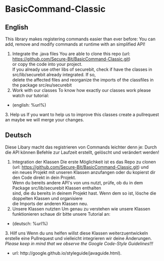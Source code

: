 # BasicCommand-Classic

## English
This library makes registering commands easier than ever before: You can add, remove and modify commands at runtime with an simplified API!

1. Integrate the .java files
  You are able to clone this repo (url: https://github.com/Secure-Bit/BasicCommand-Classic.git)  
  or copy the code into your project.  
  If you already use other libs of securebit, check if have the classes in src/lib/securebit already integrated. If so,  
  delete the affected files and reorganize the imports of the classfiles in the package src/eu/securebit
2. Work with our classes
  To know how exactly our classes work please watch our tutorial:
  <ul>
    <li>(english: %url%)</li>
  </ul>
3. Help us
  If you want to help us to improve this classes create a pullrequest an maybe we will merge your changes.

## Deutsch
Diese Libary macht das registrieren von Commands leichter denn je: Durch die API können Befehle zur Laufzeit erstellt, gelöscht und verändert werden!

1. Integration der Klassen
  Die erste Möglichkeit ist es das Repo zu clonen (url: https://github.com/Secure-Bit/BasicCommand-Classic.git) und  
  ein neues Projekt mit unseren Klassen anzufangen oder du kopierst dir den Code direkt in dein Projekt.  
  Wenn du bereits andere API's von uns nutzt, prüfe, ob du in dem Package src/lib/securebit Klassen enthalten  
  sind, die du bereits in deinem Projekt hast. Wenn dem so ist, lösche die doppelten Klassen und organisiere  
  die Imports der anderen Klassen neu.
2. Unsere Klassen nutzten
  Um genau zu verstehen wie unsere Klassen funktionieren schaue dir bitte unsere Tutorial an:
  <ul>
    <li>(deutsch: %url%)</li>
  </ul>
3. Hilf uns
  Wenn du uns helfen willst diese Klassen weiterzuentwickeln erstelle eine Pullrequest und vielleicht  
  integrieren wir deine Änderungen.
  <i>Please keep in mind that we observe the Google Code-Style Guidelines!!!</i>  
  <ul>
    <li>url: http://google.github.io/styleguide/javaguide.html).</li>
  <ul>


